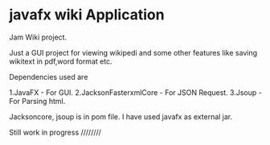 # javafx wiki Application
Jam Wiki project.

Just a GUI project for viewing wikipedi and some other features like saving wikitext in pdf,word format etc.

Dependencies used are

1.JavaFX - For GUI.
2.JacksonFasterxmlCore - For JSON Request.
3.Jsoup - For Parsing html.

Jacksoncore, jsoup is in pom file.
I have used javafx as external jar.

Still work in progress ////////
